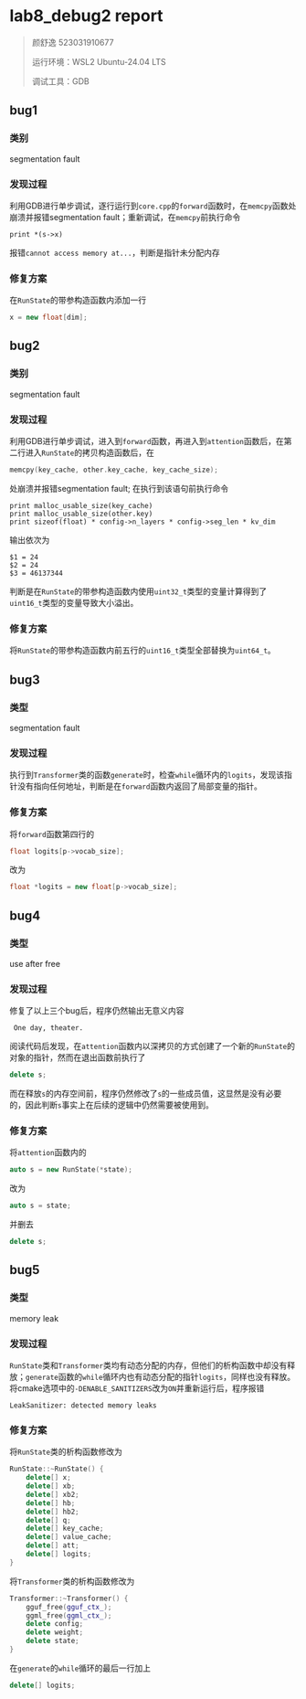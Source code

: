 # lab8_debug2 report

> 颜舒逸 523031910677
>
> 运行环境：WSL2 Ubuntu-24.04 LTS
>
> 调试工具：GDB

## bug1

### 类别

segmentation fault

### 发现过程

利用GDB进行单步调试，逐行运行到`core.cpp`的`forward`函数时，在`memcpy`函数处崩溃并报错segmentation fault；重新调试，在`memcpy`前执行命令
```shell
print *(s->x)
```
报错`cannot access memory at...`，判断是指针未分配内存

### 修复方案

在`RunState`的带参构造函数内添加一行
```cpp
x = new float[dim];
```

## bug2

### 类别

segmentation fault

### 发现过程

利用GDB进行单步调试，进入到`forward`函数，再进入到`attention`函数后，在第二行进入`RunState`的拷贝构造函数后，在
```cpp
memcpy(key_cache, other.key_cache, key_cache_size);
```
处崩溃并报错segmentation fault;
在执行到该语句前执行命令
```shell
print malloc_usable_size(key_cache)
print malloc_usable_size(other.key)
print sizeof(float) * config->n_layers * config->seg_len * kv_dim
```
输出依次为
```shell
$1 = 24
$2 = 24
$3 = 46137344
```
判断是在`RunState`的带参构造函数内使用`uint32_t`类型的变量计算得到了`uint16_t`类型的变量导致大小溢出。

### 修复方案

将`RunState`的带参构造函数内前五行的`uint16_t`类型全部替换为`uint64_t`。

## bug3

### 类型

segmentation fault

### 发现过程

执行到`Transformer`类的函数`generate`时，检查`while`循环内的`logits`，发现该指针没有指向任何地址，判断是在`forward`函数内返回了局部变量的指针。

### 修复方案

将`forward`函数第四行的
```cpp
float logits[p->vocab_size];
```
改为
```cpp
float *logits = new float[p->vocab_size];
```

## bug4

### 类型

use after free

### 发现过程

修复了以上三个bug后，程序仍然输出无意义内容
```shell
 One day, theater.
```
阅读代码后发现，在`attention`函数内以深拷贝的方式创建了一个新的`RunState`的对象的指针，然而在退出函数前执行了
```cpp
delete s;
```
而在释放`s`的内存空间前，程序仍然修改了`s`的一些成员值，这显然是没有必要的，因此判断`s`事实上在后续的逻辑中仍然需要被使用到。

### 修复方案

将`attention`函数内的
```cpp
auto s = new RunState(*state);
```
改为
```cpp
auto s = state;
```
并删去
```cpp
delete s;
```

## bug5

### 类型

memory leak

### 发现过程

`RunState`类和`Transformer`类均有动态分配的内存，但他们的析构函数中却没有释放；`generate`函数的`while`循环内也有动态分配的指针`logits`，同样也没有释放。将cmake选项中的`-DENABLE_SANITIZERS`改为`ON`并重新运行后，程序报错
```shell
LeakSanitizer: detected memory leaks
```

### 修复方案

将`RunState`类的析构函数修改为
```cpp
RunState::~RunState() {
	delete[] x;
	delete[] xb;
	delete[] xb2;
	delete[] hb;
	delete[] hb2;
	delete[] q;
	delete[] key_cache;
	delete[] value_cache;
	delete[] att;
	delete[] logits;
}
```
将`Transformer`类的析构函数修改为
```cpp
Transformer::~Transformer() {
	gguf_free(gguf_ctx_);
	ggml_free(ggml_ctx_);
	delete config;
	delete weight;
	delete state;
}
```
在`generate`的`while`循环的最后一行加上
```cpp
delete[] logits;
```
